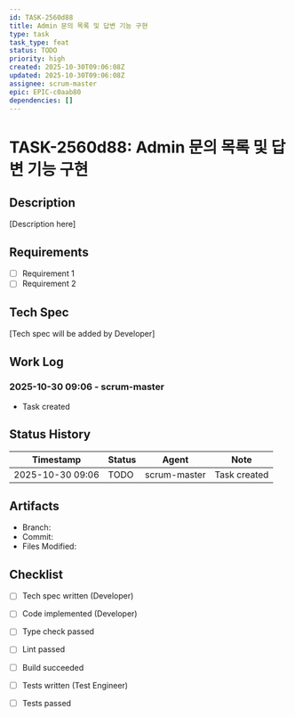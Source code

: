```yaml
---
id: TASK-2560d88
title: Admin 문의 목록 및 답변 기능 구현
type: task
task_type: feat
status: TODO
priority: high
created: 2025-10-30T09:06:08Z
updated: 2025-10-30T09:06:08Z
assignee: scrum-master
epic: EPIC-c0aab80
dependencies: []
---
```


# TASK-2560d88: Admin 문의 목록 및 답변 기능 구현

## Description

[Description here]

## Requirements

- [ ] Requirement 1
- [ ] Requirement 2

## Tech Spec

[Tech spec will be added by Developer]

## Work Log

### 2025-10-30 09:06 - scrum-master
- Task created

## Status History

| Timestamp | Status | Agent | Note |
|-----------|--------|-------|------|
| 2025-10-30 09:06 | TODO | scrum-master | Task created |

## Artifacts

- Branch:
- Commit:
- Files Modified:

## Checklist

- [ ] Tech spec written (Developer)
- [ ] Code implemented (Developer)
- [ ] Type check passed
- [ ] Lint passed
- [ ] Build succeeded
- [ ] Tests written (Test Engineer)
- [ ] Tests passed


